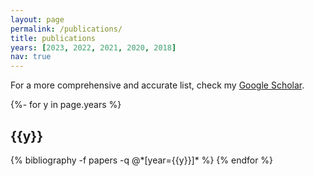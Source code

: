 ```yaml
---
layout: page
permalink: /publications/
title: publications
years: [2023, 2022, 2021, 2020, 2018]
nav: true
---
```


For a more comprehensive and accurate list, check my [Google Scholar](https://scholar.google.com/citations?user=GKJnjkgAAAAJ&hl=en).

<!-- _pages/publications.md -->
<div class="publications">

{%- for y in page.years %}
  <h2 class="year">{{y}}</h2>
  {% bibliography -f papers -q @*[year={{y}}]* %}
{% endfor %}

</div>
